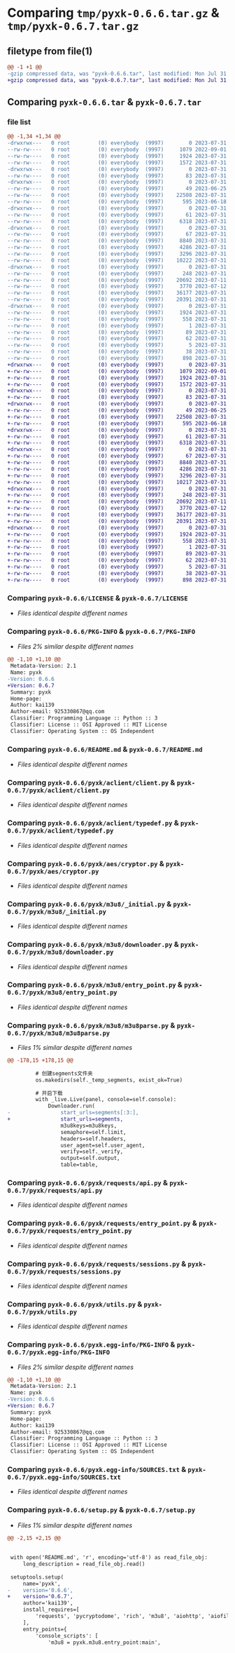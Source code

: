# Comparing `tmp/pyxk-0.6.6.tar.gz` & `tmp/pyxk-0.6.7.tar.gz`

## filetype from file(1)

```diff
@@ -1 +1 @@
-gzip compressed data, was "pyxk-0.6.6.tar", last modified: Mon Jul 31 13:28:01 2023, max compression
+gzip compressed data, was "pyxk-0.6.7.tar", last modified: Mon Jul 31 13:33:00 2023, max compression
```

## Comparing `pyxk-0.6.6.tar` & `pyxk-0.6.7.tar`

### file list

```diff
@@ -1,34 +1,34 @@
-drwxrwx---   0 root         (0) everybody  (9997)        0 2023-07-31 13:28:01.349178 pyxk-0.6.6/
--rw-rw----   0 root         (0) everybody  (9997)     1079 2022-09-01 11:31:04.000000 pyxk-0.6.6/LICENSE
--rw-rw----   0 root         (0) everybody  (9997)     1924 2023-07-31 13:28:01.349178 pyxk-0.6.6/PKG-INFO
--rw-rw----   0 root         (0) everybody  (9997)     1572 2023-07-31 13:21:29.000000 pyxk-0.6.6/README.md
-drwxrwx---   0 root         (0) everybody  (9997)        0 2023-07-31 13:28:01.339178 pyxk-0.6.6/pyxk/
--rw-rw----   0 root         (0) everybody  (9997)       83 2023-07-31 13:15:26.000000 pyxk-0.6.6/pyxk/__init__.py
-drwxrwx---   0 root         (0) everybody  (9997)        0 2023-07-31 13:28:01.349178 pyxk-0.6.6/pyxk/aclient/
--rw-rw----   0 root         (0) everybody  (9997)       49 2023-06-25 07:46:45.000000 pyxk-0.6.6/pyxk/aclient/__init__.py
--rw-rw----   0 root         (0) everybody  (9997)    22508 2023-07-31 13:16:20.000000 pyxk-0.6.6/pyxk/aclient/client.py
--rw-rw----   0 root         (0) everybody  (9997)      595 2023-06-18 07:54:56.000000 pyxk-0.6.6/pyxk/aclient/typedef.py
-drwxrwx---   0 root         (0) everybody  (9997)        0 2023-07-31 13:28:01.349178 pyxk-0.6.6/pyxk/aes/
--rw-rw----   0 root         (0) everybody  (9997)       61 2023-07-31 07:29:51.000000 pyxk-0.6.6/pyxk/aes/__init__.py
--rw-rw----   0 root         (0) everybody  (9997)     6318 2023-07-31 07:35:43.000000 pyxk-0.6.6/pyxk/aes/cryptor.py
-drwxrwx---   0 root         (0) everybody  (9997)        0 2023-07-31 13:28:01.349178 pyxk-0.6.6/pyxk/m3u8/
--rw-rw----   0 root         (0) everybody  (9997)       67 2023-07-31 12:44:14.000000 pyxk-0.6.6/pyxk/m3u8/__init__.py
--rw-rw----   0 root         (0) everybody  (9997)     8840 2023-07-31 12:53:28.000000 pyxk-0.6.6/pyxk/m3u8/_initial.py
--rw-rw----   0 root         (0) everybody  (9997)     4286 2023-07-31 13:09:27.000000 pyxk-0.6.6/pyxk/m3u8/downloader.py
--rw-rw----   0 root         (0) everybody  (9997)     3296 2023-07-31 13:03:20.000000 pyxk-0.6.6/pyxk/m3u8/entry_point.py
--rw-rw----   0 root         (0) everybody  (9997)    10222 2023-07-31 13:12:02.000000 pyxk-0.6.6/pyxk/m3u8/m3u8parse.py
-drwxrwx---   0 root         (0) everybody  (9997)        0 2023-07-31 13:28:01.349178 pyxk-0.6.6/pyxk/requests/
--rw-rw----   0 root         (0) everybody  (9997)      248 2023-07-31 13:15:53.000000 pyxk-0.6.6/pyxk/requests/__init__.py
--rw-rw----   0 root         (0) everybody  (9997)    20692 2023-07-11 16:32:20.000000 pyxk-0.6.6/pyxk/requests/api.py
--rw-rw----   0 root         (0) everybody  (9997)     3770 2023-07-12 02:16:53.000000 pyxk-0.6.6/pyxk/requests/entry_point.py
--rw-rw----   0 root         (0) everybody  (9997)    36177 2023-07-31 07:11:09.000000 pyxk-0.6.6/pyxk/requests/sessions.py
--rw-rw----   0 root         (0) everybody  (9997)    20391 2023-07-31 13:15:42.000000 pyxk-0.6.6/pyxk/utils.py
-drwxrwx---   0 root         (0) everybody  (9997)        0 2023-07-31 13:28:01.349178 pyxk-0.6.6/pyxk.egg-info/
--rw-rw----   0 root         (0) everybody  (9997)     1924 2023-07-31 13:28:01.000000 pyxk-0.6.6/pyxk.egg-info/PKG-INFO
--rw-rw----   0 root         (0) everybody  (9997)      558 2023-07-31 13:28:01.000000 pyxk-0.6.6/pyxk.egg-info/SOURCES.txt
--rw-rw----   0 root         (0) everybody  (9997)        1 2023-07-31 13:28:01.000000 pyxk-0.6.6/pyxk.egg-info/dependency_links.txt
--rw-rw----   0 root         (0) everybody  (9997)       89 2023-07-31 13:28:01.000000 pyxk-0.6.6/pyxk.egg-info/entry_points.txt
--rw-rw----   0 root         (0) everybody  (9997)       62 2023-07-31 13:28:01.000000 pyxk-0.6.6/pyxk.egg-info/requires.txt
--rw-rw----   0 root         (0) everybody  (9997)        5 2023-07-31 13:28:01.000000 pyxk-0.6.6/pyxk.egg-info/top_level.txt
--rw-rw----   0 root         (0) everybody  (9997)       38 2023-07-31 13:28:01.349178 pyxk-0.6.6/setup.cfg
--rw-rw----   0 root         (0) everybody  (9997)      898 2023-07-31 13:27:09.000000 pyxk-0.6.6/setup.py
+drwxrwx---   0 root         (0) everybody  (9997)        0 2023-07-31 13:33:00.309178 pyxk-0.6.7/
+-rw-rw----   0 root         (0) everybody  (9997)     1079 2022-09-01 11:31:04.000000 pyxk-0.6.7/LICENSE
+-rw-rw----   0 root         (0) everybody  (9997)     1924 2023-07-31 13:33:00.309178 pyxk-0.6.7/PKG-INFO
+-rw-rw----   0 root         (0) everybody  (9997)     1572 2023-07-31 13:21:29.000000 pyxk-0.6.7/README.md
+drwxrwx---   0 root         (0) everybody  (9997)        0 2023-07-31 13:33:00.309178 pyxk-0.6.7/pyxk/
+-rw-rw----   0 root         (0) everybody  (9997)       83 2023-07-31 13:15:26.000000 pyxk-0.6.7/pyxk/__init__.py
+drwxrwx---   0 root         (0) everybody  (9997)        0 2023-07-31 13:33:00.309178 pyxk-0.6.7/pyxk/aclient/
+-rw-rw----   0 root         (0) everybody  (9997)       49 2023-06-25 07:46:45.000000 pyxk-0.6.7/pyxk/aclient/__init__.py
+-rw-rw----   0 root         (0) everybody  (9997)    22508 2023-07-31 13:16:20.000000 pyxk-0.6.7/pyxk/aclient/client.py
+-rw-rw----   0 root         (0) everybody  (9997)      595 2023-06-18 07:54:56.000000 pyxk-0.6.7/pyxk/aclient/typedef.py
+drwxrwx---   0 root         (0) everybody  (9997)        0 2023-07-31 13:33:00.309178 pyxk-0.6.7/pyxk/aes/
+-rw-rw----   0 root         (0) everybody  (9997)       61 2023-07-31 07:29:51.000000 pyxk-0.6.7/pyxk/aes/__init__.py
+-rw-rw----   0 root         (0) everybody  (9997)     6318 2023-07-31 07:35:43.000000 pyxk-0.6.7/pyxk/aes/cryptor.py
+drwxrwx---   0 root         (0) everybody  (9997)        0 2023-07-31 13:33:00.309178 pyxk-0.6.7/pyxk/m3u8/
+-rw-rw----   0 root         (0) everybody  (9997)       67 2023-07-31 12:44:14.000000 pyxk-0.6.7/pyxk/m3u8/__init__.py
+-rw-rw----   0 root         (0) everybody  (9997)     8840 2023-07-31 12:53:28.000000 pyxk-0.6.7/pyxk/m3u8/_initial.py
+-rw-rw----   0 root         (0) everybody  (9997)     4286 2023-07-31 13:09:27.000000 pyxk-0.6.7/pyxk/m3u8/downloader.py
+-rw-rw----   0 root         (0) everybody  (9997)     3296 2023-07-31 13:03:20.000000 pyxk-0.6.7/pyxk/m3u8/entry_point.py
+-rw-rw----   0 root         (0) everybody  (9997)    10217 2023-07-31 13:31:37.000000 pyxk-0.6.7/pyxk/m3u8/m3u8parse.py
+drwxrwx---   0 root         (0) everybody  (9997)        0 2023-07-31 13:33:00.309178 pyxk-0.6.7/pyxk/requests/
+-rw-rw----   0 root         (0) everybody  (9997)      248 2023-07-31 13:15:53.000000 pyxk-0.6.7/pyxk/requests/__init__.py
+-rw-rw----   0 root         (0) everybody  (9997)    20692 2023-07-11 16:32:20.000000 pyxk-0.6.7/pyxk/requests/api.py
+-rw-rw----   0 root         (0) everybody  (9997)     3770 2023-07-12 02:16:53.000000 pyxk-0.6.7/pyxk/requests/entry_point.py
+-rw-rw----   0 root         (0) everybody  (9997)    36177 2023-07-31 07:11:09.000000 pyxk-0.6.7/pyxk/requests/sessions.py
+-rw-rw----   0 root         (0) everybody  (9997)    20391 2023-07-31 13:15:42.000000 pyxk-0.6.7/pyxk/utils.py
+drwxrwx---   0 root         (0) everybody  (9997)        0 2023-07-31 13:33:00.309178 pyxk-0.6.7/pyxk.egg-info/
+-rw-rw----   0 root         (0) everybody  (9997)     1924 2023-07-31 13:33:00.000000 pyxk-0.6.7/pyxk.egg-info/PKG-INFO
+-rw-rw----   0 root         (0) everybody  (9997)      558 2023-07-31 13:33:00.000000 pyxk-0.6.7/pyxk.egg-info/SOURCES.txt
+-rw-rw----   0 root         (0) everybody  (9997)        1 2023-07-31 13:33:00.000000 pyxk-0.6.7/pyxk.egg-info/dependency_links.txt
+-rw-rw----   0 root         (0) everybody  (9997)       89 2023-07-31 13:33:00.000000 pyxk-0.6.7/pyxk.egg-info/entry_points.txt
+-rw-rw----   0 root         (0) everybody  (9997)       62 2023-07-31 13:33:00.000000 pyxk-0.6.7/pyxk.egg-info/requires.txt
+-rw-rw----   0 root         (0) everybody  (9997)        5 2023-07-31 13:33:00.000000 pyxk-0.6.7/pyxk.egg-info/top_level.txt
+-rw-rw----   0 root         (0) everybody  (9997)       38 2023-07-31 13:33:00.309178 pyxk-0.6.7/setup.cfg
+-rw-rw----   0 root         (0) everybody  (9997)      898 2023-07-31 13:32:40.000000 pyxk-0.6.7/setup.py
```

### Comparing `pyxk-0.6.6/LICENSE` & `pyxk-0.6.7/LICENSE`

 * *Files identical despite different names*

### Comparing `pyxk-0.6.6/PKG-INFO` & `pyxk-0.6.7/PKG-INFO`

 * *Files 2% similar despite different names*

```diff
@@ -1,10 +1,10 @@
 Metadata-Version: 2.1
 Name: pyxk
-Version: 0.6.6
+Version: 0.6.7
 Summary: pyxk
 Home-page: 
 Author: kai139
 Author-email: 925330867@qq.com
 Classifier: Programming Language :: Python :: 3
 Classifier: License :: OSI Approved :: MIT License
 Classifier: Operating System :: OS Independent
```

### Comparing `pyxk-0.6.6/README.md` & `pyxk-0.6.7/README.md`

 * *Files identical despite different names*

### Comparing `pyxk-0.6.6/pyxk/aclient/client.py` & `pyxk-0.6.7/pyxk/aclient/client.py`

 * *Files identical despite different names*

### Comparing `pyxk-0.6.6/pyxk/aclient/typedef.py` & `pyxk-0.6.7/pyxk/aclient/typedef.py`

 * *Files identical despite different names*

### Comparing `pyxk-0.6.6/pyxk/aes/cryptor.py` & `pyxk-0.6.7/pyxk/aes/cryptor.py`

 * *Files identical despite different names*

### Comparing `pyxk-0.6.6/pyxk/m3u8/_initial.py` & `pyxk-0.6.7/pyxk/m3u8/_initial.py`

 * *Files identical despite different names*

### Comparing `pyxk-0.6.6/pyxk/m3u8/downloader.py` & `pyxk-0.6.7/pyxk/m3u8/downloader.py`

 * *Files identical despite different names*

### Comparing `pyxk-0.6.6/pyxk/m3u8/entry_point.py` & `pyxk-0.6.7/pyxk/m3u8/entry_point.py`

 * *Files identical despite different names*

### Comparing `pyxk-0.6.6/pyxk/m3u8/m3u8parse.py` & `pyxk-0.6.7/pyxk/m3u8/m3u8parse.py`

 * *Files 1% similar despite different names*

```diff
@@ -178,15 +178,15 @@
 
         # 创建segments文件夹
         os.makedirs(self._temp_segments, exist_ok=True)
 
         # 开启下载
         with _live.Live(panel, console=self.console):
             Downloader.run(
-                start_urls=segments[:3:],
+                start_urls=segments,
                 m3u8keys=m3u8keys,
                 semaphore=self.limit,
                 headers=self.headers,
                 user_agent=self.user_agent,
                 verify=self._verify,
                 output=self.output,
                 table=table,
```

### Comparing `pyxk-0.6.6/pyxk/requests/api.py` & `pyxk-0.6.7/pyxk/requests/api.py`

 * *Files identical despite different names*

### Comparing `pyxk-0.6.6/pyxk/requests/entry_point.py` & `pyxk-0.6.7/pyxk/requests/entry_point.py`

 * *Files identical despite different names*

### Comparing `pyxk-0.6.6/pyxk/requests/sessions.py` & `pyxk-0.6.7/pyxk/requests/sessions.py`

 * *Files identical despite different names*

### Comparing `pyxk-0.6.6/pyxk/utils.py` & `pyxk-0.6.7/pyxk/utils.py`

 * *Files identical despite different names*

### Comparing `pyxk-0.6.6/pyxk.egg-info/PKG-INFO` & `pyxk-0.6.7/pyxk.egg-info/PKG-INFO`

 * *Files 2% similar despite different names*

```diff
@@ -1,10 +1,10 @@
 Metadata-Version: 2.1
 Name: pyxk
-Version: 0.6.6
+Version: 0.6.7
 Summary: pyxk
 Home-page: 
 Author: kai139
 Author-email: 925330867@qq.com
 Classifier: Programming Language :: Python :: 3
 Classifier: License :: OSI Approved :: MIT License
 Classifier: Operating System :: OS Independent
```

### Comparing `pyxk-0.6.6/pyxk.egg-info/SOURCES.txt` & `pyxk-0.6.7/pyxk.egg-info/SOURCES.txt`

 * *Files identical despite different names*

### Comparing `pyxk-0.6.6/setup.py` & `pyxk-0.6.7/setup.py`

 * *Files 1% similar despite different names*

```diff
@@ -2,15 +2,15 @@
 
 
 with open('README.md', 'r', encoding='utf-8') as read_file_obj:
     long_description = read_file_obj.read()
 
 setuptools.setup(
     name='pyxk',
-    version='0.6.6',
+    version='0.6.7',
     author='kai139',
     install_requires=[
         'requests', 'pycryptodome', 'rich', 'm3u8', 'aiohttp', 'aiofiles', 'click', 'parsel'
     ],
     entry_points={
         'console_scripts': [
             'm3u8 = pyxk.m3u8.entry_point:main',
```

